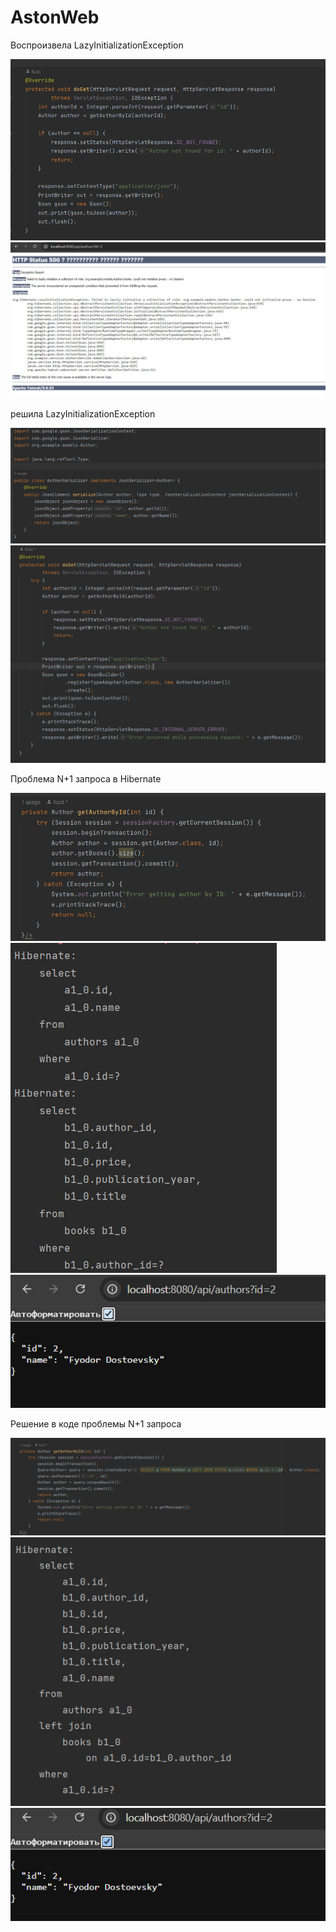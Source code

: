 # AstonWeb
Воспроизвела LazyInitializationException

![alt text](image-1.png)
![alt text](image-3.png)

решила LazyInitializationException

![alt text](image-4.png)
![alt text](image-5.png)



Проблема N+1 запроса в Hibernate

![alt text](image-6.png)
![alt text](image-7.png)
![alt text](image-8.png)

Решение в коде проблемы N+1 запроса

![alt text](image-9.png)
![alt text](image-10.png)
![alt text](image-11.png)